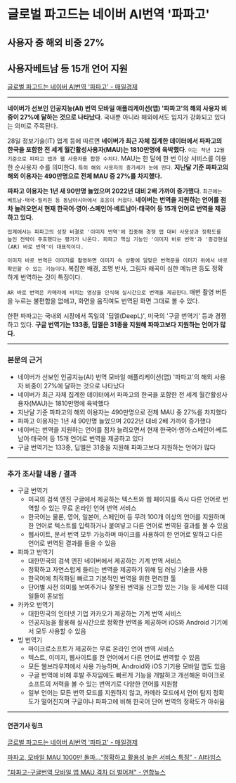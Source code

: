 # 글로벌 파고드는 네이버 AI번역 '파파고'
## 사용자 중 해외 비중 27%
## 사용자베트남 등 15개 언어 지원
[글로벌 파고드는 네이버 AI번역 '파파고' - 매일경제](https://n.news.naver.com/article/newspaper/009/0005251061?date=20240129)

---

**네이버가 선보인 인공지능(AI) 번역 모바일 애플리케이션(앱) '파파고'의 해외 사용자 비중이 27%에 달하는 것으로 나타났다**. 국내뿐 아니라 해외에서도 입지가 강화되고 있다는 의미로 주목된다.

28일 정보기술(IT) 업계 등에 따르면 **네이버가 최근 자체 집계한 데이터에서 파파고의 한국을 포함한 전 세계 월간활성사용자(MAU)는 1810만명에 육박했다**. `이는 작년 12월 기준으로 파파고 앱과 웹 사용자를 합한 수치다`. MAU는 한 달에 한 번 이상 서비스를 이용한 순사용자 수를 의미한다. `특히 해외 사용자의 증가세가 눈에 띈다`. **지난달 기준 파파고의 해외 이용자는 490만명으로 전체 MAU 중 27%를 차지했다.**

**파파고 이용자는 1년 새 90만명 늘었으며 2022년 대비 2배 가까이 증가했다**. `최근에는 베트남·태국·필리핀 등 동남아시아에서 호응이 커졌다`. **네이버는 번역을 지원하는 언어를 점차 늘려오면서 현재 한국어·영어·스페인어·베트남어·태국어 등 15개 언어로 번역을 제공하고 있다.**

`업계에서는 파파고의 성장 비결로 '이미지 번역'에 집중해 경쟁 앱 대비 사용성과 정확도를 높인 전략이 주효했다는 평가가 나온다. 파파고 핵심 기능인 '이미지 바로 번역'과 '증강현실(AR) 바로 번역'이 대표적이다.`

`이미지 바로 번역은 이미지를 촬영하면 이미지 속 상황에 알맞은 번역문을 이미지 위에서 바로 확인할 수 있는 기능이다`. 복잡한 배경, 조명 반사, 그림자 왜곡이 심한 메뉴판 등도 정확하게 번역하는 것이 특징이다.

`AR 바로 번역은 카메라에 비치는 영상을 인식해 실시간으로 번역을 제공한다`. 매번 촬영 버튼을 누르는 불편함을 없애고, 화면을 움직여도 번역된 화면 그대로 볼 수 있다.

한편 파파고는 국내외 시장에서 독일의 '딥엘(DeepL)', 미국의 '구글 번역기' 등과 경쟁하고 있다. **구글 번역기는 133종, 딥엘은 31종을 지원해 파파고보다 지원하는 언어가 많다.**

---

### 본문의 근거 

* 네이버가 선보인 인공지능(AI) 번역 모바일 애플리케이션(앱) '파파고'의 해외 사용자 비중이 27%에 달하는 것으로 나타났다
* 네이버가 최근 자체 집계한 데이터에서 파파고의 한국을 포함한 전 세계 월간활성사용자(MAU)는 1810만명에 육박했다
* 지난달 기준 파파고의 해외 이용자는 490만명으로 전체 MAU 중 27%를 차지했다
* 파파고 이용자는 1년 새 90만명 늘었으며 2022년 대비 2배 가까이 증가했다
* 네이버는 번역을 지원하는 언어를 점차 늘려오면서 현재 한국어·영어·스페인어·베트남어·태국어 등 15개 언어로 번역을 제공하고 있다
* 구글 번역기는 133종, 딥엘은 31종을 지원해 파파고보다 지원하는 언어가 많다

---

### 추가 조사할 내용 / 결과 

* 구글 번역기
    * 미국의 검색 엔진 구글에서 제공하는 텍스트와 웹 페이지를 즉시 다른 언어로 번역할 수 있는 무료 온라인 언어 번역 서비스
    * 한국어는 물론, 영어, 일본어, 스페인어 등 무려 100개 이상의 언어를 지원하며 한 언어로 텍스트를 입력하거나 붙여넣고 다른 언어로 번역된 결과를 볼 수 있음
    * 웹사이트, 문서 번역 모두 가능하며 마이크를 사용하여 한 언어로 말하고 다른 언어로 번역된 결과를 들을 수 있음
* 파파고 번역기
    * 대한민국의 검색 엔진 네이버에서 제공하는 기계 번역 서비스
    * 정확하고 자연스럽게 들리는 번역을 제공하기 위해 딥 러닝 기술을 사용
    * 한국어에 최적화된 빠르고 기본적인 번역을 위한 편리한 툴
    * 단어별 사전 의미를 보여주거나 잘못된 번역을 신고할 있는 기능 등 세세한 디테일들이 돋보임
* 카카오 번역기
    * 대한민국의 인터넷 기업 카카오가 제공하는 기계 번역 서비스
    * 인공지능을 활용해 실시간으로 정확한 번역을 제공하며 iOS와 Android 기기에서 모두 사용할 수 있음
* 빙 번역기
    * 마이크로소프트가 제공하는 무료 온라인 언어 번역 서비스
    * 텍스트, 이미지, 웹사이트를 한 언어에서 다른 언어로 번역할 수 있음
    * 모든 웹브라우저에서 사용 가능하며,  Android와 iOS 기기용 모바일 앱도 있음
    * 구글 번역에 비해 후발 주자임에도 빠르게 기능을 개발하고 개선해온 마이크로소프트의 저력을 볼 수 있는 번역기로 다양한 언어를 지원함
    * 일부 언어는 모든 번역 모드를 지원하지 않고, 카메라 모드에서 언어 탐지 정확도가 떨어진지며 구글이나 파파고에 비해 한국어 단어 번역의 정확도가 아쉬움


--- 

#### 연관기사 링크

[글로벌 파고드는 네이버 AI번역 '파파고' - 매일경제](https://www.mk.co.kr/news/it/10930978)

[파파고, 모바일 MAU 1000만 돌파…“정확하고 활용성 높은 서비스 특징” - AI타임스](https://www.aitimes.com/news/articleView.html?idxno=151877)

["파파고-구글번역 모바일 앱 MAU 격차 더 벌어져" - 연합뉴스](https://www.yna.co.kr/view/AKR20240116129500017)
